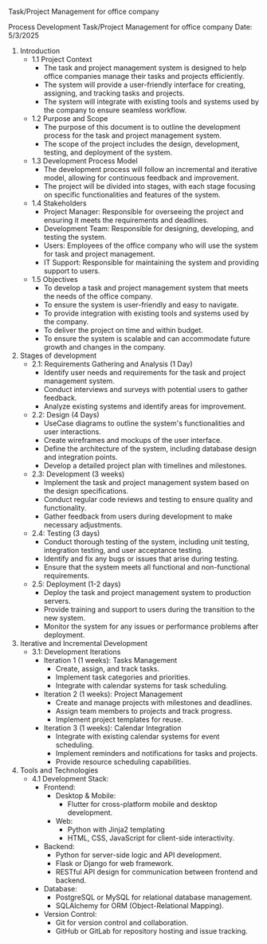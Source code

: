 Task/Project Management for office company

Process Development Task/Project Management for office company
Date: 5/3/2025

1. Introduction
    - 1.1 Project Context
        - The task and project management system is designed to help office companies manage their tasks and projects efficiently.
        - The system will provide a user-friendly interface for creating, assigning, and tracking tasks and projects.
        - The system will integrate with existing tools and systems used by the company to ensure seamless workflow.
    - 1.2 Purpose and Scope
        - The purpose of this document is to outline the development process for the task and project management system.
        - The scope of the project includes the design, development, testing, and deployment of the system.
    - 1.3 Development Process Model
        - The development process will follow an incremental and iterative model, allowing for continuous feedback and improvement.
        - The project will be divided into stages, with each stage focusing on specific functionalities and features of the system.
    - 1.4 Stakeholders
        - Project Manager: Responsible for overseeing the project and ensuring it meets the requirements and deadlines.
        - Development Team: Responsible for designing, developing, and testing the system.
        - Users: Employees of the office company who will use the system for task and project management.
        - IT Support: Responsible for maintaining the system and providing support to users.
    - 1.5 Objectives
        - To develop a task and project management system that meets the needs of the office company.
        - To ensure the system is user-friendly and easy to navigate.
        - To provide integration with existing tools and systems used by the company.
        - To deliver the project on time and within budget.
        - To ensure the system is scalable and can accommodate future growth and changes in the company.
2. Stages of development
    - 2.1: Requirements Gathering and Analysis (1 Day)
        - Identify user needs and requirements for the task and project management system.
        - Conduct interviews and surveys with potential users to gather feedback.
        - Analyze existing systems and identify areas for improvement.
    - 2.2: Design (4 Days)
        - UseCase diagrams to outline the system's functionalities and user interactions.
        - Create wireframes and mockups of the user interface.
        - Define the architecture of the system, including database design and integration points.
        - Develop a detailed project plan with timelines and milestones.
    - 2.3: Development (3 weeks)
        - Implement the task and project management system based on the design specifications.
        - Conduct regular code reviews and testing to ensure quality and functionality.
        - Gather feedback from users during development to make necessary adjustments.
    - 2.4: Testing (3 days)
        - Conduct thorough testing of the system, including unit testing, integration testing, and user acceptance testing.
        - Identify and fix any bugs or issues that arise during testing.
        - Ensure that the system meets all functional and non-functional requirements.
    - 2.5: Deployment (1-2 days)
        - Deploy the task and project management system to production servers.
        - Provide training and support to users during the transition to the new system.
        - Monitor the system for any issues or performance problems after deployment.
3. Iterative and Incremental Development
    - 3.1: Development Iterations
        - Iteration 1 (1 weeks): Tasks Management
            - Create, assign, and track tasks.
            - Implement task categories and priorities.
            - Integrate with calendar systems for task scheduling.
        - Iteration 2 (1 weeks): Project Management
            - Create and manage projects with milestones and deadlines.
            - Assign team members to projects and track progress.
            - Implement project templates for reuse.
        - Iteration 3 (1 weeks): Calendar Integration
            - Integrate with existing calendar systems for event scheduling.
            - Implement reminders and notifications for tasks and projects.
            - Provide resource scheduling capabilities.
4. Tools and Technologies
    - 4.1 Development Stack:
        - Frontend:
            - Desktop & Mobile:
                - Flutter for cross-platform mobile and desktop development.
            - Web:
                - Python with Jinja2 templating
                - HTML, CSS, JavaScript for client-side interactivity.
        - Backend:
            - Python for server-side logic and API development.
            - Flask or Django for web framework.
            - RESTful API design for communication between frontend and backend.
        - Database:
            - PostgreSQL or MySQL for relational database management.
            - SQLAlchemy for ORM (Object-Relational Mapping).
        - Version Control:
            - Git for version control and collaboration.
            - GitHub or GitLab for repository hosting and issue tracking.
